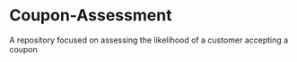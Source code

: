# Coupon-Assessment
A repository focused on assessing the likelihood of a customer accepting a coupon
